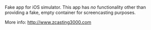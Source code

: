 Fake app for iOS simulator. This app has *no* functionality other than providing a fake, empty container for screencasting purposes.

More info: http://www.zcasting3000.com
